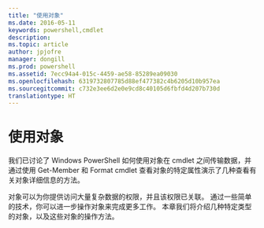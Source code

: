 ```yaml
---
title: "使用对象"
ms.date: 2016-05-11
keywords: powershell,cmdlet
description: 
ms.topic: article
author: jpjofre
manager: dongill
ms.prod: powershell
ms.assetid: 7ecc94a4-015c-4459-ae58-85289ea09030
ms.openlocfilehash: 6319732807785d88ef477382c4b6205d10b957ea
ms.sourcegitcommit: c732e3ee6d2e0e9cd8c40105d6fbfd4d207b730d
translationtype: HT
---
```

# <a name="working-with-objects"></a>使用对象
我们已讨论了 Windows PowerShell 如何使用对象在 cmdlet 之间传输数据，并通过使用 Get-Member 和 Format cmdlet 查看对象的特定属性演示了几种查看有关对象详细信息的方法。

对象可以为你提供访问大量复杂数据的权限，并且该权限已关联。 通过一些简单的技术，你可以进一步操作对象来完成更多工作。 本章我们将介绍几种特定类型的对象，以及这些对象的操作方法。

